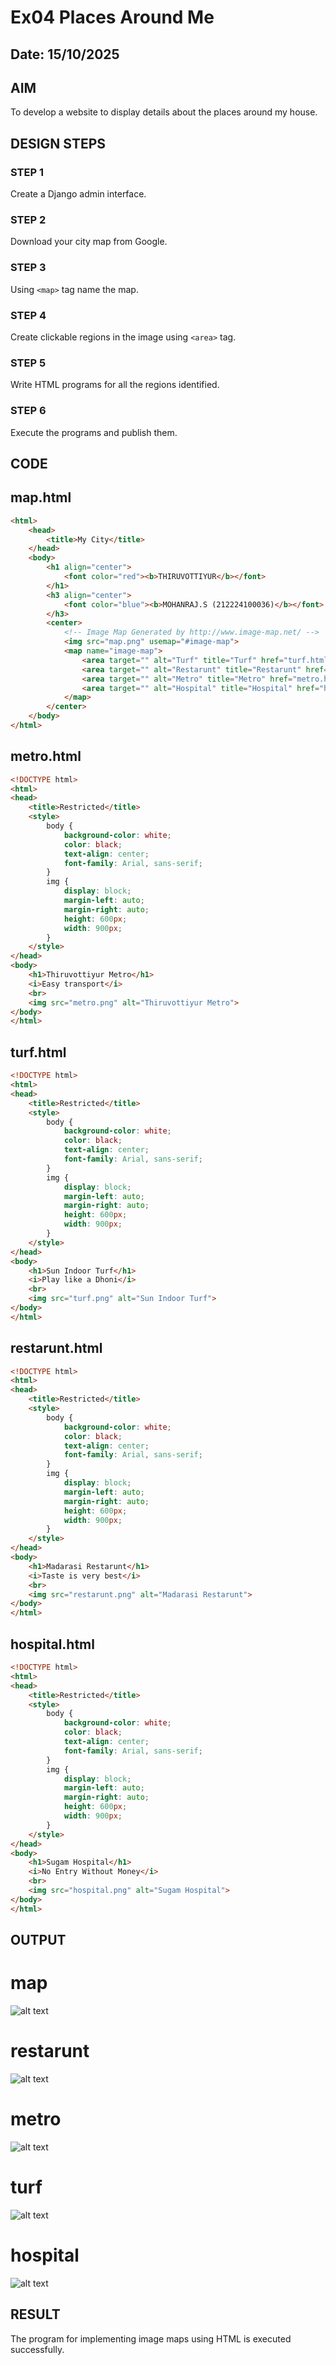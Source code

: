 # Ex04 Places Around Me
## Date: 15/10/2025

## AIM
To develop a website to display details about the places around my house.

## DESIGN STEPS

### STEP 1
Create a Django admin interface.

### STEP 2
Download your city map from Google.

### STEP 3
Using ```<map>``` tag name the map.

### STEP 4
Create clickable regions in the image using ```<area>``` tag.

### STEP 5
Write HTML programs for all the regions identified.

### STEP 6
Execute the programs and publish them.

## CODE
## map.html
~~~html
<html>
    <head>
        <title>My City</title>
    </head>
    <body>
        <h1 align="center">
            <font color="red"><b>THIRUVOTTIYUR</b></font>
        </h1>
        <h3 align="center">
            <font color="blue"><b>MOHANRAJ.S (212224100036)</b></font>
        </h3>
        <center>
            <!-- Image Map Generated by http://www.image-map.net/ -->
            <img src="map.png" usemap="#image-map">
            <map name="image-map">
                <area target="" alt="Turf" title="Turf" href="turf.html" coords="534,167,660,245" shape="rect">
                <area target="" alt="Restarunt" title="Restarunt" href="restarunt.html" coords="461,64,514,56,541,100,508,140,454,119" shape="poly">
                <area target="" alt="Metro" title="Metro" href="metro.html" coords="822,236,61" shape="circle">
                <area target="" alt="Hospital" title="Hospital" href="hospital.html" coords="698,396,815,465" shape="rect">
            </map>
        </center>
    </body>
</html>
~~~
## metro.html
~~~html
<!DOCTYPE html>
<html>
<head>
    <title>Restricted</title>
    <style>
        body {
            background-color: white;
            color: black;
            text-align: center; 
            font-family: Arial, sans-serif;
        }
        img {
            display: block;
            margin-left: auto;
            margin-right: auto;
            height: 600px;
            width: 900px;
        }
    </style>
</head>
<body>
    <h1>Thiruvottiyur Metro</h1>
    <i>Easy transport</i>
    <br>
    <img src="metro.png" alt="Thiruvottiyur Metro">
</body>
</html>
~~~
## turf.html
~~~html
<!DOCTYPE html>
<html>
<head>
    <title>Restricted</title>
    <style>
        body {
            background-color: white;
            color: black;
            text-align: center; 
            font-family: Arial, sans-serif;
        }
        img {
            display: block;
            margin-left: auto;
            margin-right: auto;
            height: 600px;
            width: 900px;
        }
    </style>
</head>
<body>
    <h1>Sun Indoor Turf</h1>
    <i>Play like a Dhoni</i>
    <br>
    <img src="turf.png" alt="Sun Indoor Turf">
</body>
</html>
~~~
## restarunt.html
~~~html
<!DOCTYPE html>
<html>
<head>
    <title>Restricted</title>
    <style>
        body {
            background-color: white;
            color: black;
            text-align: center; 
            font-family: Arial, sans-serif;
        }
        img {
            display: block;
            margin-left: auto;
            margin-right: auto;
            height: 600px;
            width: 900px;
        }
    </style>
</head>
<body>
    <h1>Madarasi Restarunt</h1>
    <i>Taste is very best</i>
    <br>
    <img src="restarunt.png" alt="Madarasi Restarunt">
</body>
</html>
~~~
## hospital.html
~~~html
<!DOCTYPE html>
<html>
<head>
    <title>Restricted</title>
    <style>
        body {
            background-color: white;
            color: black;
            text-align: center; 
            font-family: Arial, sans-serif;
        }
        img {
            display: block;
            margin-left: auto;
            margin-right: auto;
            height: 600px;
            width: 900px;
        }
    </style>
</head>
<body>
    <h1>Sugam Hospital</h1>
    <i>No Entry Without Money</i>
    <br>
    <img src="hospital.png" alt="Sugam Hospital">
</body>
</html>
~~~

## OUTPUT
# map
![alt text](image.png)
# restarunt
![alt text](image-1.png)
# metro
![alt text](image-2.png)
# turf
![alt text](image-3.png)
# hospital
![alt text](image-4.png)

## RESULT
The program for implementing image maps using HTML is executed successfully.
